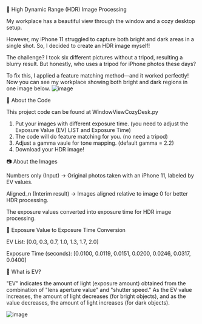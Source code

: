 📌 High Dynamic Range (HDR) Image Processing

My workplace has a beautiful view through the window and a cozy desktop setup.

However, my iPhone 11 struggled to capture both bright and dark areas in a single shot. 
So, I decided to create an HDR image myself!

The challenge? 
I took six different pictures without a tripod, resulting a blurry result. 
But honestly, who uses a tripod for iPhone photos these days?

To fix this, I applied a feature matching method—and it worked perfectly!
Now you can see my workplace showing both bright and dark regions in one image below.
![image](https://github.com/user-attachments/assets/c4b898c9-d3dd-4167-9803-1fcdee48b775)


📌 About the Code

This project code can be found at WindowViewCozyDesk.py

1. Put your images with different exposure time. (you need to adjust the Exposure Value (EV) LIST and Exposure Time) 
2. The code will do feature matching for you. (no need a tripod)
3. Adjust a gamma vaule for tone mapping. (default gamma = 2.2)
4. Download your HDR image!

📷 About the Images

Numbers only (Input) → Original photos taken with an iPhone 11, labeled by EV values.

Aligned_n (Interim result) → Images aligned relative to image 0 for better HDR processing. 

The exposure values converted into exposure time for HDR image processing.

🔹 Exposure Value to Exposure Time Conversion

EV List: [0.0, 0.3, 0.7, 1.0, 1.3, 1.7, 2.0]

Exposure Time (seconds): [0.0100, 0.0119, 0.0151, 0.0200, 0.0246, 0.0317, 0.0400]

🔹 What is EV?

"EV" indicates the amount of light (exposure amount) obtained from the combination of "lens aperture value" and "shutter speed." 
As the EV value increases, the amount of light decreases (for bright objects), and as the value decreases, the amount of light increases (for dark objects).

![image](https://github.com/user-attachments/assets/929da32b-f5ad-4dc6-a9bc-6df221f52ad3)



